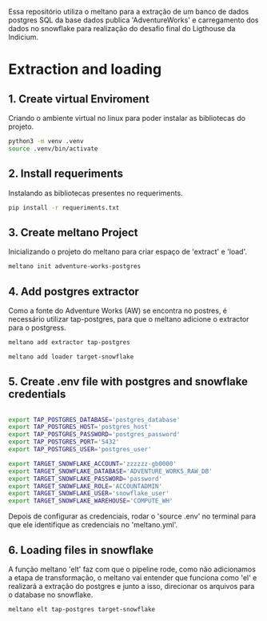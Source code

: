 Essa repositório utiliza o meltano para a extração de um banco de dados postgres SQL da base dados publica 'AdventureWorks' e carregamento dos dados no snowflake para realização do desafio final do Ligthouse da Indicium.


# Extraction and loading

## 1. Create virtual Enviroment
Criando o ambiente virtual no linux para poder instalar as bibliotecas do projeto.

```bash
python3 -m venv .venv
source .venv/bin/activate
```

## 2. Install requeriments
Instalando as bibliotecas presentes no requeriments.

```bash
pip install -r requeriments.txt
```

## 3. Create meltano Project
Inicializando o projeto do meltano para criar espaço de 'extract' e 'load'.

```bash
meltano init adventure-works-postgres
```

## 4. Add postgres extractor
Como a fonte do Adventure Works (AW) se encontra no postres, é necessário utilizar tap-postgres, para que o meltano
adicione o extractor para o postgress.

```bash
meltano add extractor tap-postgres

meltano add loader target-snowflake
```

## 5. Create .env file with postgres and snowflake credentials

```bash

export TAP_POSTGRES_DATABASE='postgres_database'
export TAP_POSTGRES_HOST='postgres_host'
export TAP_POSTGRES_PASSWORD='postgres_password'
export TAP_POSTGRES_PORT='5432'
export TAP_POSTGRES_USER='postgres_user'

export TARGET_SNOWFLAKE_ACCOUNT='zzzzzz-gb0000'
export TARGET_SNOWFLAKE_DATABASE='ADVENTURE_WORKS_RAW_DB'
export TARGET_SNOWFLAKE_PASSWORD='password'
export TARGET_SNOWFLAKE_ROLE='ACCOUNTADMIN'
export TARGET_SNOWFLAKE_USER='snowflake_user'
export TARGET_SNOWFLAKE_WAREHOUSE='COMPUTE_WH'

```

Depois de configurar as credenciais, rodar o 'source .env' no terminal para que ele identifique as credenciais no 'meltano.yml'.

## 6. Loading files in snowflake
A função meltano 'elt' faz com que o pipeline rode, como não adicionamos a etapa de transformação, o meltano vai entender que
funciona como 'el' e realizará a extração do postgres e junto a isso, direcionar os arquivos para o database no snowflake.

```bash
meltano elt tap-postgres target-snowflake
```
